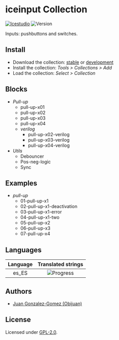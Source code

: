 # iceinput Collection

[![Icestudio](https://img.shields.io/badge/collection-icestudio-blue.svg)](https://github.com/FPGAwars/icestudio)
![Version](https://img.shields.io/badge/version-v0.1.0-orange.svg)

Inputs: pushbuttons and switches.

## Install

* Download the collection: [stable](https://github.com/FPGAwars/iceInputs/archive/v0.1.0.zip) or [development](https://github.com/FPGAwars/iceInputs/archive/master.zip)
* Install the collection: *Tools > Collections > Add*
* Load the collection: *Select > Collection*

## Blocks
* *Pull-up*
  * pull-up-x01
  * pull-up-x02
  * pull-up-x03
  * pull-up-x04
  * *verilog*
    * pull-up-x02-verilog
    * pull-up-x03-verilog
    * pull-up-x04-verilog
* *Utils*
  * Debouncer
  * Pos-neg-logic
  * Sync

## Examples
* *pull-up*
  * 01-pull-up-x1
  * 02-pull-up-x1-deactivation
  * 03-pull-up-x1-error
  * 04-pull-up-x1-two
  * 05-pull-up-x2
  * 06-pull-up-x3
  * 07-pull-up-x4

## Languages
| Language | Translated strings |
|:--------:|:------------------:|
| es_ES | ![Progress](http://progressed.io/bar/45) |

## Authors
* [Juan Gonzalez-Gomez (Obijuan)](https://github.com/Obijuan)


## License

Licensed under [GPL-2.0](https://opensource.org/licenses/GPL-2.0).
